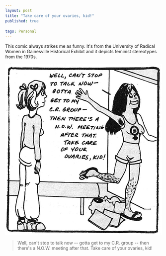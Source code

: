 ```yaml
---
layout: post
title: "Take care of your ovaries, kid!"
published: true

tags: Personal
---
```

This comic always strikes me as funny. It's from the University of Radical Women in Gainesville Historical Exhibit and it depicts feminist stereotypes from the 1970s.

![Well, can't stop to talk now -- gotta get to my C.R. group -- then there's a N.O.W. meeting after that. Take care of your ovaries, kid!](/images/2015-04-22-comic.jpg "Well, can't stop to talk now -- gotta get to my C.R. group -- then there's a N.O.W. meeting after that. Take care of your ovaries, kid!")

> Well, can't stop to talk now -- gotta get to my C.R. group -- then there's a N.O.W. meeting after that. Take care of your ovaries, kid!